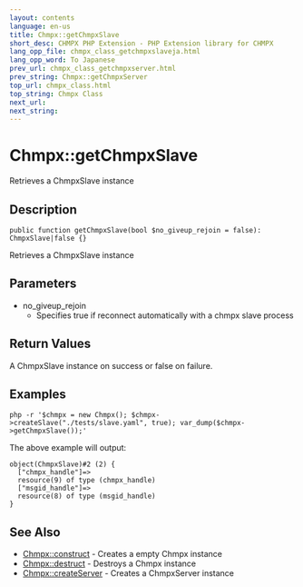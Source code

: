 ```yaml
---
layout: contents
language: en-us
title: Chmpx::getChmpxSlave
short_desc: CHMPX PHP Extension - PHP Extension library for CHMPX
lang_opp_file: chmpx_class_getchmpxslaveja.html
lang_opp_word: To Japanese
prev_url: chmpx_class_getchmpxserver.html
prev_string: Chmpx::getChmpxServer
top_url: chmpx_class.html
top_string: Chmpx Class
next_url:
next_string:
---
```


# Chmpx::getChmpxSlave
Retrieves a ChmpxSlave instance

## Description

```
public function getChmpxSlave(bool $no_giveup_rejoin = false): ChmpxSlave|false {}
```

Retrieves a ChmpxSlave instance

## Parameters

* no_giveup_rejoin
  * Specifies true if reconnect automatically with a chmpx slave process

## Return Values

A ChmpxSlave instance on success or false on failure. 

## Examples

```
php -r '$chmpx = new Chmpx(); $chmpx->createSlave("./tests/slave.yaml", true); var_dump($chmpx->getChmpxSlave());'
```

The above example will output:

```
object(ChmpxSlave)#2 (2) {
  ["chmpx_handle"]=>
  resource(9) of type (chmpx_handle)
  ["msgid_handle"]=>
  resource(8) of type (msgid_handle)
}
```

## See Also
- [Chmpx::construct](chmpx_class_construct.html) - Creates a empty Chmpx instance
- [Chmpx::destruct](chmpx_class_destruct.html) - Destroys a Chmpx instance
- [Chmpx::createServer](chmpx_class_createserver.html) - Creates a ChmpxServer instance
